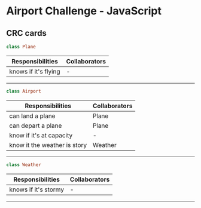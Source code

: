 # Airport Challenge - JavaScript

## CRC cards

```ruby
class Plane
```

| Responsibilities  | Collaborators |
| --- | --- |
| knows if it's flying | - |

***

```ruby
class Airport
```

| Responsibilities  | Collaborators |
| --- | --- |
| can land a plane | Plane |
| can depart a plane | Plane |
| know if it's at capacity | - |
| know it the weather is story | Weather |

***

```ruby
class Weather
```

| Responsibilities  | Collaborators |
| --- | --- |
| knows if it's stormy | - |

***
